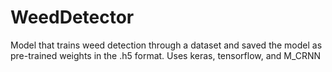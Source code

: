 # WeedDetector
Model that trains weed detection through a dataset and saved the model as pre-trained weights in the .h5 format. Uses keras, tensorflow, and M_CRNN
